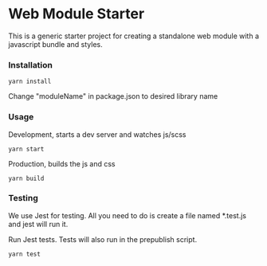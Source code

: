 # Web Module Starter
This is a generic starter project for creating a standalone web module with a javascript bundle and styles.

### Installation
```
yarn install
```
Change "moduleName" in package.json to desired library name

### Usage
Development, starts a dev server and watches js/scss
```
yarn start
```
Production, builds the js and css
```
yarn build
```

### Testing
We use Jest for testing. All you need to do is create a file named *.test.js and jest will run it.

Run Jest tests. Tests will also run in the prepublish script.
```
yarn test
```